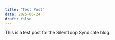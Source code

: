 ```yaml
---
title: "Test Post"
date: 2025-06-24
draft: false
---
```


This is a test post for the SilentLoop Syndicate blog.